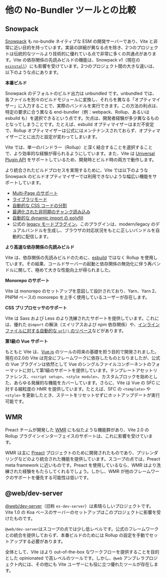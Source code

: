 # 他の No-Bundler ツールとの比較

## Snowpack

[Snowpack](https://www.snowpack.dev/) も no-bundle ネイティブな ESM の開発サーバーであり、Vite と非常に近い目的を持っています。実装の詳細が異なる点を除き、2つのプロジェクトは伝統的なツールより技術的に優れている点で非常に多くの共通点があります。Vite の依存関係の先読みビルドの機能は、Snowpack v1（現在の[`esinstall`](https://github.com/snowpackjs/snowpack/tree/main/esinstall)）にも影響を受けています。2つのプロジェクト間の大きな違いは、以下のような点にあります。

**本番ビルド**

Snowpack のデフォルトのビルド出力は unbundled です。unbundled では、各ファイルを別々のビルドモジュールに変換し、それらを異なる「オプティマイザー」に入力することで、実際のバンドルを実行できます。この方法の利点は、特定の要求に合う異なる end-bundler（例：webpack、Rollup、あるいは esbuild も）を選択できるという点です。欠点は、開発者経験が多少異なるものとなってしまうことです。たとえば、esbuild オプティマイザーはまだ不安定で、Rollup オプティマイザーは公式にはメンテナンスされておらず、オプティマイザーごとに出力と設定が変わってしまいます。

Vite では、単一のバンドラー（Rollup）と深く結合することを選択することで、より効率的な経験が得られるようにしています。また、Vite は [Universal Plugin API](./api-plugin) をサポートしているため、開発時とビルド時の両方で動作します。

より統合されたビルドプロセスを実現するために、Vite では以下のような Snowpack のビルドオプティマイザーでは利用できないような幅広い機能をサポートしています。

- [Multi-Page のサポート](./build#multi-page-app)
- [ライブラリモード](./build#library-mode)
- [自動的な CSS コードの分割](./features#css-code-splitting)
- [最適化された非同期のチャンク読み込み](./features#async-chunk-loading-optimization)
- [自動的な dynamic import の polyfill](./features#dynamic-import-polyfill)
- 公式の [legacy モードプラグイン](https://github.com/vitejs/vite/tree/main/packages/plugin-legacy)。このプラグインは、modern/legacy のデュアルバンドルを生成し、ブラウザの対応状況をもとに正しいバンドルを自動的に配信します。

**より高速な依存関係の先読みビルド**

Vite は、依存関係の先読みビルドのために、[esbuild](https://esbuild.github.io/) ではなく Rollup を使用しています。その結果、コールドサーバーの起動と依存関係の無効化に伴う再バンドルに関して、極めて大きな性能向上が得られました。

**Monorepo のサポート**

Vite は monorepo のセットアップを意図して設計されており、Yarn、Yarn 2、PNPM ベースの monorepo を上手く使用しているユーザーが存在します。

**CSS プリプロセッサのサポート**

Vite は Sass および Less のより洗練されたサポートを提供しています。これには、優れた `@import` の解決（エイリアスおよび npm 依存関係）や、[インラインファイルに対する自動的な `url()` のリベース](./features#import-inlining-and-rebasing)などがあります。

**第1級の Vue サポート**

もともと Vite は、[Vue.js](https://vuejs.org/) のツールの将来の基礎を担う目的で開発されました。現在の2.0の Vite は完全にフレームワークに依存したものとなりましたが、公式の Vue プラグインは依然として Vue のシングルファイルコンポーネントのフォーマットに対して第1級のサポートを提供しています。テンプレートアセットリファレンス、`<script setup>`、`<style module>`、カスタムブロックを始めとした、あらゆる発展的な機能をカバーしています。さらに、Vite は Vue の SFC に対する細粒度の HMR を提供しています。たとえば、SFC の `<template>` や `<style>` を更新したとき、ステートをリセットせずにホットアップデートが実行可能です。

## WMR

Preact チームが開発した [WMR](https://github.com/preactjs/wmr) にも似たような機能群があり、Vite 2.0 の Rollup プラグインインターフェイスのサポートは、これに影響を受けています。

WMR は主に [Preact](https://preactjs.com/) プロジェクトのために開発されたものであり、プリレンダリングなどのより統合された機能を提供しています。スコープの点では、Preact meta framework に近いものです。Preact を使用しているなら、WMR はより洗練された経験をもたらしてくれるでしょう。しかし、WMR が他のフレームワークのサポートを優先する可能性は低いです。

## @web/dev-server

[@web/dev-server](https://modern-web.dev/docs/dev-server/overview/)（旧称 `es-dev-server`）は素晴らしいプロジェクトです。Vite 1.0 の Koa ベースのサーバーのセットアップはこのプロジェクトに影響を受けたものです。

`@web/dev-server`はスコープの点では少し低レベルです。公式のフレームワークとの統合を提供しておらず、本番ビルドのためには Rollup の設定を手動でセットアップする必要があります。

全体として、Vite はより out-of-the-box なワークフローを提供することを目的とした opinionated で高レベルのツールです。しかし、`@web` アンブレラプロジェクト内には、その他にも Vite ユーザーにも役に立つ優れたツールが存在します。
